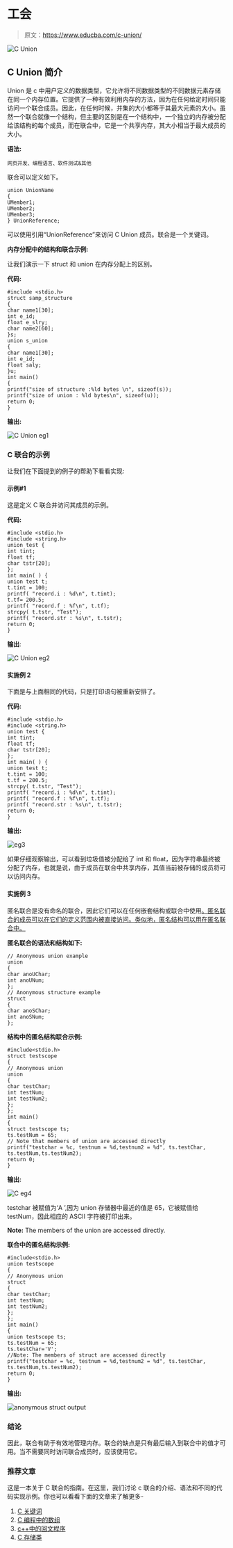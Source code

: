 # 工会

> 原文：<https://www.educba.com/c-union/>

![C Union](img/f6761c4a44e080916ccb8c73f35534ea.png)



## C Union 简介

Union 是 c 中用户定义的数据类型，它允许将不同数据类型的不同数据元素存储在同一个内存位置。它提供了一种有效利用内存的方法，因为在任何给定时间只能访问一个联合成员。因此，在任何时候，并集的大小都等于其最大元素的大小。虽然一个联合就像一个结构，但主要的区别是在一个结构中，一个独立的内存被分配给该结构的每个成员，而在联合中，它是一个共享内存，其大小相当于最大成员的大小。

**语法:**

<small>网页开发、编程语言、软件测试&其他</small>

联合可以定义如下。

```
union UnionName
{
UMember1;
UMember2;
UMember3;
} UnionReference;
```

可以使用引用“UnionReference”来访问 C Union 成员。联合是一个关键词。

**内存分配中的结构和联合示例:**

让我们演示一下 struct 和 union 在内存分配上的区别。

**代码:**

```
#include <stdio.h>
struct samp_structure
{
char name1[30];
int e_id;
float e_slry;
char name2[60];
}s;
union s_union
{
char name1[30];
int e_id;
float saly;
}u;
int main()
{
printf("size of structure :%ld bytes \n", sizeof(s));
printf("size of union : %ld bytes\n", sizeof(u));
return 0;
}
```

**输出:**

![C Union eg1](img/6e2a29f4f02f894c69c681b33d93ccea.png)



### C 联合的示例

让我们在下面提到的例子的帮助下看看实现:

#### 示例#1

这是定义 C 联合并访问其成员的示例。

**代码:**

```
#include <stdio.h>
#include <string.h>
union test {
int tint;
float tf;
char tstr[20];
};
int main( ) {
union test t;
t.tint = 100;
printf( "record.i : %d\n", t.tint);
t.tf= 200.5;
printf( "record.f : %f\n", t.tf);
strcpy( t.tstr, "Test");
printf( "record.str : %s\n", t.tstr);
return 0;
}
```

**输出**:

![C Union eg2](img/0f26058e49692bc3ae35356b9fdb9c5f.png)



#### 实施例 2

下面是与上面相同的代码，只是打印语句被重新安排了。

**代码:**

```
#include <stdio.h>
#include <string.h>
union test {
int tint;
float tf;
char tstr[20];
};
int main( ) {
union test t;
t.tint = 100;
t.tf = 200.5;
strcpy( t.tstr, "Test");
printf( "record.i : %d\n", t.tint);
printf( "record.f : %f\n", t.tf);
printf( "record.str : %s\n", t.tstr);
return 0;
}
```

**输出:**

![eg3](img/358e823736c5e11a654910af53eeba28.png)



如果仔细观察输出，可以看到垃圾值被分配给了 int 和 float，因为字符串最终被分配了内存，也就是说，由于成员在联合中共享内存，其值当前被存储的成员将可以访问内存。

#### 实施例 3

匿名联合是没有命名的联合，因此它们可以在任何嵌套结构或联合中使用[。匿名联合的成员可以在它们的定义范围内被直接访问。类似地，匿名结构可以用在匿名联合中。](https://www.educba.com/nested-structure-in-c/)

**匿名联合的语法和结构如下:**

```
// Anonymous union example
union
{
char anoUChar;
int anoUNum;
};
// Anonymous structure example
struct
{
char anoSChar;
int anoSNum;
};
```

**结构中的匿名结构联合示例:**

```
#include<stdio.h>
struct testscope
{
// Anonymous union
union
{
char testChar;
int testNum;
int testNum2;
};
};
int main()
{
struct testscope ts;
ts.testNum = 65;
// Note that members of union are accessed directly
printf("testchar = %c, testnum = %d,testnum2 = %d", ts.testChar, ts.testNum,ts.testNum2);
return 0;
}
```

**输出:**

![C eg4](img/8100794b79553db8cf16fe373423537f.png)



testchar 被赋值为‘A ’,因为 union 存储器中最近的值是 65，它被赋值给 testNum，因此相应的 ASCII 字符被打印出来。

**Note:** The members of the union are accessed directly.

**联合中的匿名结构示例:**

```
#include<stdio.h>
union testscope
{
// Anonymous union
struct
{
char testChar;
int testNum;
int testNum2;
};
};
int main()
{
union testscope ts;
ts.testNum = 65;
ts.testChar='V';
//Note: The members of struct are accessed directly
printf("testchar = %c, testnum = %d,testnum2 = %d", ts.testChar, ts.testNum,ts.testNum2);
return 0;
}
```

**输出:**

![anonymous struct output](img/e48e8479992e6d3867160e97db11ac1c.png)



### 结论

因此，联合有助于有效地管理内存。联合的缺点是只有最后输入到联合中的值才可用。当不需要同时访问联合成员时，应该使用它。

### 推荐文章

这是一本关于 C 联合的指南。在这里，我们讨论 c 联合的介绍、语法和不同的代码实现示例。你也可以看看下面的文章来了解更多-

1.  [C 关键词](https://www.educba.com/c-keywords/)
2.  [C 编程中的数组](https://www.educba.com/arrays-in-c-programming/)
3.  [c++中的回文程序](https://www.educba.com/palindrome-program-in-c-plus-plus/)
4.  [C 存储类](https://www.educba.com/c-storage-classes/)





